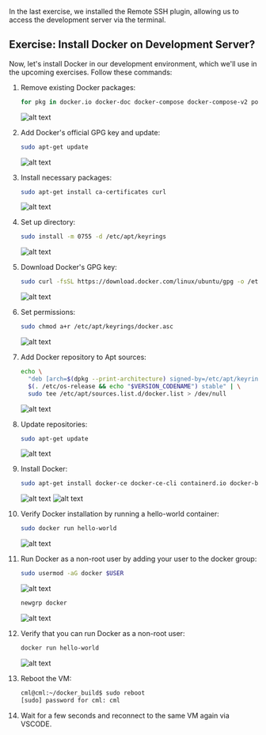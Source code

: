 In the last exercise, we installed the Remote SSH plugin, allowing us to access the development server via the terminal.

## Exercise: Install Docker on Development Server?

Now, let's install Docker in our development environment, which we'll use in the upcoming exercises. Follow these commands:

1. Remove existing Docker packages:
   ```sh
   for pkg in docker.io docker-doc docker-compose docker-compose-v2 podman-docker containerd runc; do sudo apt-get remove $pkg; done
   ```
   ![alt text](assets\image.png)

2. Add Docker's official GPG key and update:
   ```sh
   sudo apt-get update
   ```
   ![alt text](assets\image-1.png)

3. Install necessary packages:
   ```sh
   sudo apt-get install ca-certificates curl
   ```
   ![alt text](assets\image-2.png)

4. Set up directory:
   ```sh
   sudo install -m 0755 -d /etc/apt/keyrings
   ```
   ![alt text](assets\image-3.png)

5. Download Docker's GPG key:
   ```sh
   sudo curl -fsSL https://download.docker.com/linux/ubuntu/gpg -o /etc/apt/keyrings/docker.asc
   ```
   ![alt text](assets\image-4.png)

6. Set permissions:
   ```sh
   sudo chmod a+r /etc/apt/keyrings/docker.asc
   ```
   ![alt text](assets\image-5.png)

7. Add Docker repository to Apt sources:
   ```sh
   echo \
     "deb [arch=$(dpkg --print-architecture) signed-by=/etc/apt/keyrings/docker.asc] https://download.docker.com/linux/ubuntu \
     $(. /etc/os-release && echo "$VERSION_CODENAME") stable" | \
     sudo tee /etc/apt/sources.list.d/docker.list > /dev/null
   ```
   ![alt text](assets\image-6.png)

8. Update repositories:
   ```sh
   sudo apt-get update
   ```
   ![alt text](assets\image-7.png)

9. Install Docker:
   ```sh
   sudo apt-get install docker-ce docker-ce-cli containerd.io docker-buildx-plugin docker-compose-plugin
   ```
   ![alt text](assets\image-8.png)
   ![alt text](assets\image-9.png)

10. Verify Docker installation by running a hello-world container:
    ```sh
    sudo docker run hello-world
    ```
    ![alt text](assets\image-10.png)

11. Run Docker as a non-root user by adding your user to the docker group:
    ```sh
    sudo usermod -aG docker $USER
    ```
    ![alt text](assets\image-11.png)
    ```sh
    newgrp docker
    ```
    ![alt text](assets\image-12.png)

12. Verify that you can run Docker as a non-root user:
    ```sh
    docker run hello-world
    ```
    ![alt text](assets\image-13.png)

13. Reboot the VM:
    ```sh
    cml@cml:~/docker_build$ sudo reboot
    [sudo] password for cml: cml
    ```
14. Wait for a few seconds and reconnect to the same VM again via VSCODE.
